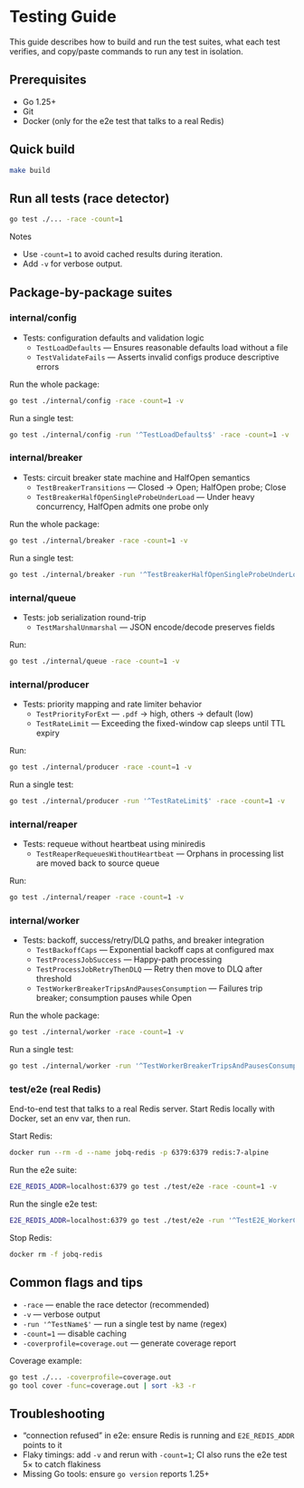 # Testing Guide

This guide describes how to build and run the test suites, what each test verifies, and copy/paste commands to run any test in isolation.

## Prerequisites
- Go 1.25+
- Git
- Docker (only for the e2e test that talks to a real Redis)

## Quick build
```bash
make build
```

## Run all tests (race detector)
```bash
go test ./... -race -count=1
```

Notes
- Use `-count=1` to avoid cached results during iteration.
- Add `-v` for verbose output.

## Package-by-package suites

### internal/config
- Tests: configuration defaults and validation logic
  - `TestLoadDefaults` — Ensures reasonable defaults load without a file
  - `TestValidateFails` — Asserts invalid configs produce descriptive errors

Run the whole package:
```bash
go test ./internal/config -race -count=1 -v
```
Run a single test:
```bash
go test ./internal/config -run '^TestLoadDefaults$' -race -count=1 -v
```

### internal/breaker
- Tests: circuit breaker state machine and HalfOpen semantics
  - `TestBreakerTransitions` — Closed → Open; HalfOpen probe; Close
  - `TestBreakerHalfOpenSingleProbeUnderLoad` — Under heavy concurrency, HalfOpen admits one probe only

Run the whole package:
```bash
go test ./internal/breaker -race -count=1 -v
```
Run a single test:
```bash
go test ./internal/breaker -run '^TestBreakerHalfOpenSingleProbeUnderLoad$' -race -count=1 -v
```

### internal/queue
- Tests: job serialization round-trip
  - `TestMarshalUnmarshal` — JSON encode/decode preserves fields

Run:
```bash
go test ./internal/queue -race -count=1 -v
```

### internal/producer
- Tests: priority mapping and rate limiter behavior
  - `TestPriorityForExt` — `.pdf` → high, others → default (low)
  - `TestRateLimit` — Exceeding the fixed-window cap sleeps until TTL expiry

Run:
```bash
go test ./internal/producer -race -count=1 -v
```
Run a single test:
```bash
go test ./internal/producer -run '^TestRateLimit$' -race -count=1 -v
```

### internal/reaper
- Tests: requeue without heartbeat using miniredis
  - `TestReaperRequeuesWithoutHeartbeat` — Orphans in processing list are moved back to source queue

Run:
```bash
go test ./internal/reaper -race -count=1 -v
```

### internal/worker
- Tests: backoff, success/retry/DLQ paths, and breaker integration
  - `TestBackoffCaps` — Exponential backoff caps at configured max
  - `TestProcessJobSuccess` — Happy-path processing
  - `TestProcessJobRetryThenDLQ` — Retry then move to DLQ after threshold
  - `TestWorkerBreakerTripsAndPausesConsumption` — Failures trip breaker; consumption pauses while Open

Run the whole package:
```bash
go test ./internal/worker -race -count=1 -v
```
Run a single test:
```bash
go test ./internal/worker -run '^TestWorkerBreakerTripsAndPausesConsumption$' -race -count=1 -v
```

### test/e2e (real Redis)
End-to-end test that talks to a real Redis server. Start Redis locally with Docker, set an env var, then run.

Start Redis:
```bash
docker run --rm -d --name jobq-redis -p 6379:6379 redis:7-alpine
```
Run the e2e suite:
```bash
E2E_REDIS_ADDR=localhost:6379 go test ./test/e2e -race -count=1 -v
```
Run the single e2e test:
```bash
E2E_REDIS_ADDR=localhost:6379 go test ./test/e2e -run '^TestE2E_WorkerCompletesJobWithRealRedis$' -race -count=1 -v
```
Stop Redis:
```bash
docker rm -f jobq-redis
```

## Common flags and tips
- `-race` — enable the race detector (recommended)
- `-v` — verbose output
- `-run '^TestName$'` — run a single test by name (regex)
- `-count=1` — disable caching
- `-coverprofile=coverage.out` — generate coverage report

Coverage example:
```bash
go test ./... -coverprofile=coverage.out
go tool cover -func=coverage.out | sort -k3 -r
```

## Troubleshooting
- “connection refused” in e2e: ensure Redis is running and `E2E_REDIS_ADDR` points to it
- Flaky timings: add `-v` and rerun with `-count=1`; CI also runs the e2e test 5× to catch flakiness
- Missing Go tools: ensure `go version` reports 1.25+

